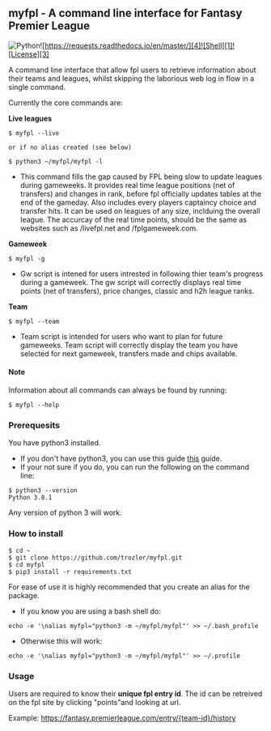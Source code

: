 ## myfpl - A command line interface for Fantasy Premier League

![Python][2]![https://requests.readthedocs.io/en/master/][4]![Shell][1]![License][3]

A command line interface that allow fpl users to retrieve information about their teams and leagues, whilst skipping the laborious web log in flow in a single command.

Currently the core commands are:

**Live leagues**

```
$ myfpl --live

or if no alias created (see below)

$ python3 ~/myfpl/myfpl -l
```

- This command fills the gap caused by FPL being slow to update leagues during gameweeks. It provides real time league positions (net of transfers) and changes in rank, before fpl officially updates tables at the end of the gameday. Also includes every players captaincy choice and transfer hits. It can be used on leagues of any size, inclduing the overall league.
  The accurcay of the real time points, should be the same as websites such as /livefpl.net and /fplgameweek.com.

**Gameweek**

```
$ myfpl -g
```

- Gw script is intened for users intrested in following thier team's progress during a gameweek. The gw script will correctly displays real time points (net of transfers), price changes, classic and h2h league ranks.

**Team**

```
$ myfpl --team
```

- Team script is intended for users who want to plan for future gameweeks. Team script will correctly display the team you have selected for next gameweek, transfers made and chips available.

#### Note

Information about all commands can always be found by running:

```
$ myfpl --help
```

### Prerequesits

You have python3 installed.

- If you don't have python3, you can use this guide [this](https://realpython.com/installing-python/#how-to-install-python-on-macos) guide.
- If your not sure if you do, you can run the following on the command line:

```
$ python3 --version
Python 3.8.1
```

Any version of python 3 will work.

### How to install

```
$ cd ~
$ git clone https://github.com/trozler/myfpl.git
$ cd myfpl
$ pip3 install -r requirements.txt
```

For ease of use it is highly recommended that you create an alias for the package.

- If you know you are using a bash shell do:

```
echo -e '\nalias myfpl="python3 -m ~/myfpl/myfpl"' >> ~/.bash_profile
```

- Otherwise this will work:

```
echo -e '\nalias myfpl="python3 -m ~/myfpl/myfpl"' >> ~/.profile
```

### Usage

Users are required to know their **unique fpl entry id**. The id can be retreived on the fpl site by clicking "points"and looking at url.

Example: https://fantasy.premierleague.com/entry/{team-id}/history

[1]: https://img.shields.io/badge/Shell-Bash-89e051
[2]: https://img.shields.io/badge/python-3.3+-blue
[3]: https://img.shields.io/badge/license-MIT-orange
[4]: https://img.shields.io/badge/python-requests-%23da86c5
